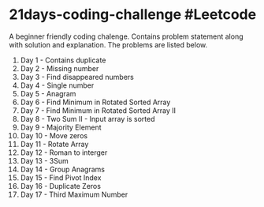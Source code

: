 # 21days-coding-challenge #Leetcode
A beginner friendly coding chalenge. Contains problem statement along with solution and explanation. The problems are listed below.
1. Day 1 - Contains duplicate 
2. Day 2 - Missing number
3. Day 3 - Find disappeared numbers
4. Day 4 - Single number
5. Day 5 - Anagram
6. Day 6 - Find Minimum in Rotated Sorted Array
7. Day 7 - Find Minimum in Rotated Sorted Array II
8. Day 8 - Two Sum II - Input array is sorted
9. Day 9 - Majority Element 
10. Day 10 - Move zeros
11. Day 11 - Rotate Array
12. Day 12 - Roman to interger
13. Day 13 - 3Sum
14. Day 14 - Group Anagrams
15. Day 15 - Find Pivot Index
16. Day 16 - Duplicate Zeros
17. Day 17 - Third Maximum Number
